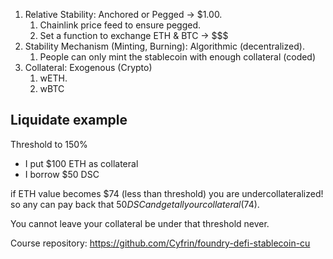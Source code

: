 1. Relative Stability: Anchored or Pegged -> $1.00.
    1. Chainlink price feed to ensure pegged.
    2. Set a function to exchange ETH & BTC -> $$$
2. Stability Mechanism (Minting, Burning): Algorithmic (decentralized).
    1. People can only mint the stablecoin with enough collateral (coded)
3. Collateral: Exogenous (Crypto)
    1. wETH.
    2. wBTC

## Liquidate example

Threshold to 150%

- I put $100 ETH as collateral
- I borrow $50 DSC

if ETH value becomes $74 (less than threshold) you are undercollateralized! so 
any can pay back that $50 DSC and get all your collateral ($74).

You cannot leave your collateral be under that threshold never.

Course repository: https://github.com/Cyfrin/foundry-defi-stablecoin-cu
